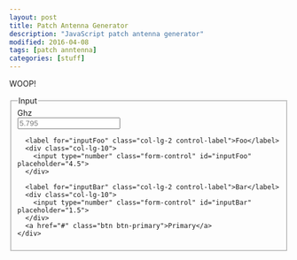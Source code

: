 ```yaml
---
layout: post
title: Patch Antenna Generator
description: "JavaScript patch antenna generator"
modified: 2016-04-08
tags: [patch anntenna]
categories: [stuff]
---
```



WOOP!

<div id="content">
<form class="form-horizontal">
  <fieldset>
    <legend>Input</legend>
    <div class="form-group">
      <label for="inputGhz" class="col-lg-2 control-label">Ghz</label>
      <div class="col-lg-10">
        <input type="number" class="form-control" id="inputGhz" placeholder="5.795">
      </div>

      <label for="inputFoo" class="col-lg-2 control-label">Foo</label>
      <div class="col-lg-10">
        <input type="number" class="form-control" id="inputFoo" placeholder="4.5">
      </div>

      <label for="inputBar" class="col-lg-2 control-label">Bar</label>
      <div class="col-lg-10">
        <input type="number" class="form-control" id="inputBar" placeholder="1.5">
      </div>
      <a href="#" class="btn btn-primary">Primary</a>
    </div>
  </fieldset>
</form>
</div>


